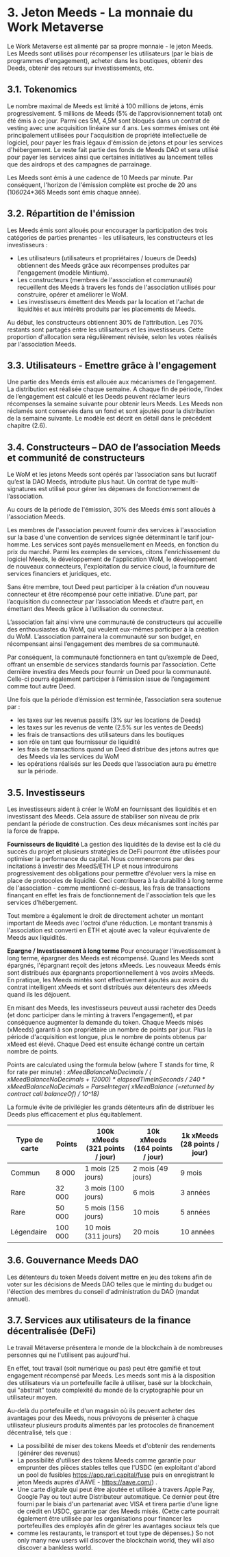 # 3. Jeton Meeds - La monnaie du Work Metaverse

Le Work Metaverse est alimenté par sa propre monnaie - le jeton Meeds. Les Meeds sont utilisés pour récompenser les utilisateurs (par le biais de programmes d'engagement), acheter dans les boutiques, obtenir des Deeds, obtenir des retours sur investissements, etc.

## 3.1. Tokenomics

Le nombre maximal de Meeds est limité à 100 millions de jetons, émis progressivement. 5 millions de Meeds (5% de l’approvisionnement total) ont été émis à ce jour. Parmi ces 5M, 4,5M sont bloqués dans un contrat de vesting avec une acquisition linéaire sur 4 ans. Les sommes émises ont été principalement utilisées pour l'acquisition de propriété intellectuelle de logiciel, pour payer les frais légaux d'émission de jetons et pour les services d'hébergement. Le reste fait partie des fonds de Meeds DAO et sera utilisé pour payer les services ainsi que certaines initiatives au lancement telles que des airdrops et des campagnes de parrainage.

Les Meeds sont émis à une cadence de 10 Meeds par minute. Par conséquent, l'horizon de l'émission complète est proche de 20 ans (10*60*24*365 Meeds sont émis chaque année).

## 3.2. Répartition de l'émission

Les Meeds émis sont alloués pour encourager la participation des trois catégories de parties prenantes - les utilisateurs, les constructeurs et les investisseurs :
- Les utilisateurs (utilisateurs et propriétaires / loueurs de Deeds) obtiennent des Meeds grâce aux récompenses produites par l'engagement (modèle Mintium).
- Les constructeurs (membres de l'association et communauté) recueillent des Meeds à travers les fonds de l'association utilisés pour construire, opérer et améliorer le WoM.
- Les investisseurs émettent des Meeds par la location et l'achat de liquidités et aux intérêts produits par les placements de Meeds.

Au début, les constructeurs obtiennent 30% de l'attribution. Les 70% restants sont partagés entre les utilisateurs et les investisseurs. Cette proportion d'allocation sera régulièrement révisée, selon les votes réalisés par l'association Meeds.

## 3.3. Utilisateurs - Emettre grâce à l'engagement

Une partie des Meeds émis est allouée aux mécanismes de l’engagement. La distribution est réalisée chaque semaine. A chaque fin de période, l’index de l’engagement est calculé et les Deeds peuvent réclamer leurs récompenses la semaine suivante pour obtenir leurs Meeds. Les Meeds non réclamés sont conservés dans un fond et sont ajoutés pour la distribution de la semaine suivante. Le modèle est décrit en détail dans le précédent chapitre (2.6).

## 3.4. Constructeurs – DAO de l’association Meeds et communité de constructeurs

Le WoM et les jetons Meeds sont opérés par l’association sans but lucratif qu’est la DAO Meeds, introduite plus haut. Un contrat de type multi-signatures est utilisé pour gérer les dépenses de fonctionnement de l’association.

Au cours de la période de l'émission, 30% des Meeds émis sont alloués à l'association Meeds.

Les membres de l'association peuvent fournir des services à l'association sur la base d'une convention de services signée déterminant le tarif jour-homme. Les services sont payés mensuellement en Meeds, en fonction du prix du marché. Parmi les exemples de services, citons l'enrichissement du logiciel Meeds, le développement de l'application WoM, le développement de nouveaux connecteurs, l'exploitation du service cloud, la fourniture de services financiers et juridiques, etc.

Sans être membre, tout Deed peut participer à la création d’un nouveau connecteur et être récompensé pour cette initiative. D’une part, par l’acquisition du connecteur par l’association Meeds et d’autre part, en émettant des Meeds grâce à l’utilisation du connecteur.

L’association fait ainsi vivre une communauté de constructeurs qui accueille des enthousiastes du WoM, qui veulent eux-mêmes participer à la création du WoM. L’association parrainera la communauté sur son budget, en récompensant ainsi l’engagement des membres de sa communauté.

Par conséquent, la communauté fonctionnera en tant qu’exemple de Deed, offrant un ensemble de services standards fournis par l’association. Cette dernière investira des Meeds pour fournir un Deed pour la communauté. Celle-ci pourra également participer à l’émission issue de l’engagement comme tout autre Deed.

Une fois que la période d’émission est terminée, l’association sera soutenue par :
- les taxes sur les revenus passifs (3% sur les locations de Deeds)
- les taxes sur les revenus de vente (2.5% sur les ventes de Deeds)
- les frais de transactions des utilisateurs dans les boutiques
- son rôle en tant que fournisseur de liquidité
- les frais de transactions quand un Deed distribue des jetons autres que des Meeds via les services du WoM
- les opérations réalisés sur les Deeds que l’association aura pu émettre sur la période.


## 3.5. Investisseurs

Les investisseurs aident à créer le WoM en fournissant des liquidités et en investissant des Meeds. Cela assure de stabiliser son niveau de prix pendant la période de construction. Ces deux mécanismes sont incités par la force de frappe.

**Fournisseurs de liquidité** La gestion des liquidités de la devise est la clé du succès du projet et plusieurs stratégies de DeFi pourront être utilisées pour optimiser la performance du capital. Nous commencerons par des incitations à investir des MeedS/ETH LP et nous introduirons progressivement des obligations pour permettre d'évoluer vers la mise en place de protocoles de liquidité. Ceci contribuera à la durabilité à long terme de l'association - comme mentionné ci-dessus, les frais de transactions finançant en effet les frais de fonctionnement de l'association tels que les services d'hébergement.

Tout membre a également le droit de directement acheter un montant important de Meeds avec l'octroi d'une réduction. Le montant transmis à l'association est converti en ETH et ajouté avec la valeur équivalente de Meeds aux liquidités.

**Epargne / Investissement à long terme** Pour encourager l'investissement à long terme, épargner des Meeds est récompensé. Quand les Meeds sont épargnés, l'épargnant reçoit des jetons xMeeds. Les nouveaux Meeds émis sont distribués aux épargnants proportionnellement à vos avoirs xMeeds. En pratique, les Meeds mintés sont effectivement ajoutés aux avoirs du contrat intelligent xMeeds et sont distribués aux détenteurs des xMeeds quand ils les déjouent.

En misant des Meeds, les investisseurs peuveut aussi racheter des Deeds (et donc participer dans le minting à travers l'engagement), et par conséquence augmenter la demande du token. Chaque Meeds misés (xMeeds) garanti à son propriètaire un nombre de points par jour. Plus la période d'acquisition est longue, plus le nombre de points obtenus par xMeed est élevé. Chaque Deed est ensuite échangé contre un certain nombre de points.

Points are calculated using the formula below (where T stands for time, R for rate per minute) : _xMeedBalanceNoDecimals / ( xMeedBalanceNoDecimals + 12000) * elapsedTimeInSeconds / 240 * xMeedBalanceNoDecimals = ParseInteger( xMeedBalance (=returned by contract call balanceOf) / 10^18)_

La formule évite de privilégier les grands détenteurs afin de distribuer les Deeds plus efficacement et plus équitablement.

| Type de carte | Points  | 100k xMeeds (321 points / jour) | 10k xMeeds (164 points / jour) | 1k xMeeds (28 points / jour) |
| ------------- | ------- | ------------------------------- | ------------------------------ | ---------------------------- |
| Commun        | 8 000   | 1 mois (25 jours)               | 2 mois (49 jours)              | 9 mois                       |
| Rare          | 32 000  | 3 mois (100 jours)              | 6 mois                         | 3 années                     |
| Rare          | 50 000  | 5 mois (156 jours)              | 10 mois                        | 5 années                     |
| Légendaire    | 100 000 | 10 mois (311 jours)             | 20 mois                        | 10 années                    |

## 3.6. Gouvernance Meeds DAO

Les détenteurs du token Meeds doivent mettre en jeu des tokens afin de voter sur les décisions de Meeds DAO telles que le minting du budget ou l'élection des membres du conseil d'administration du DAO (mandat annuel).

## 3.7. Services aux utilisateurs de la finance décentralisée (DeFi)

Le travail Métaverse présentera le monde de la blockchain à de nombreuses personnes qui ne l'utilisent pas aujourd'hui.

En effet, tout travail (soit numérique ou pas) peut être gamifié et tout engagement récompensé par Meeds. Les meeds sont mis à la disposition des utilisateurs via un portefeuille facile à utiliser, basé sur la blockchain, qui "abstrait" toute complexité du monde de la cryptographie pour un utilisateur moyen.

Au-delà du portefeuille et d'un magasin où ils peuvent acheter des avantages pour des Meeds, nous prévoyons de présenter à chaque utilisateur plusieurs produits alimentés par les protocoles de financement décentralisé, tels que :
* La possibilité de miser des tokens Meeds et d'obtenir des rendements (générer des revenus)
* La possibilité d'utiliser des tokens Meeds comme garantie pour emprunter des pièces stables telles que l'USDC (en exploitant d'abord un pool de fusibles https://app.rari.capital/fuse puis en enregistrant le jeton Meeds auprès d'AAVE - https://aave.com/) .
* Une carte digitale qui peut être ajoutée et utilisée à travers Apple Pay, Google Pay ou tout autre Distributeur automatique. Ce dernier peut être fourni par le biais d'un partenariat avec VISA et tirera partie d'une ligne de crédit en USDC, garantie par des Meeds misés. (Cette carte pourrait également être utilisée par les organisations pour financer les portefeuilles des employés afin de gérer les avantages sociaux tels que
* comme les restaurants, le transport et tout type de dépenses.) So not only many new users will discover the blockchain world, they will also discover a bankless world.

 
